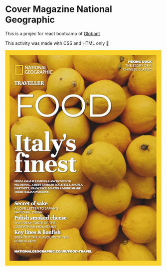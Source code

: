 # Cover Magazine National Geographic

This is a projec for react bootcamp of [Globant](https://github.com/globant)

This activity was made with CSS and HTML only :rainbow:

![National Geographic Cover Magazine](screenshot-cover-magazine.png)